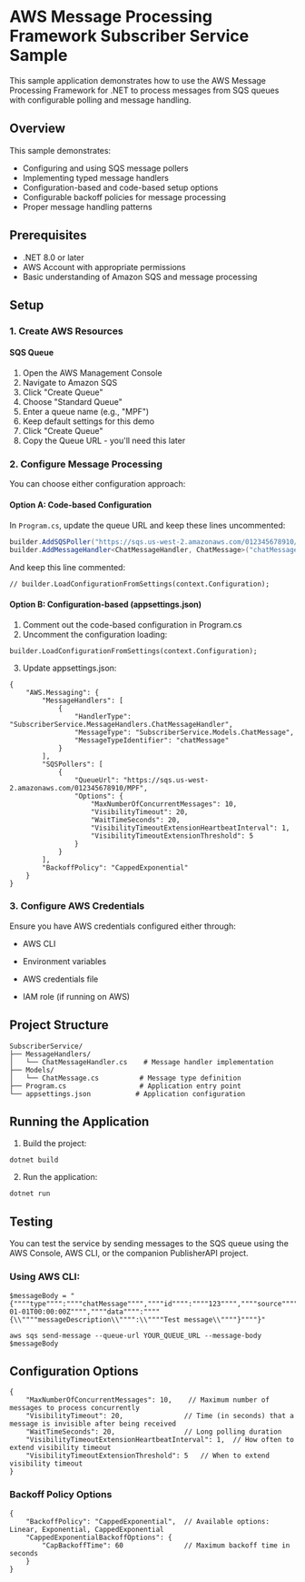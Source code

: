 ﻿# AWS Message Processing Framework Subscriber Service Sample

This sample application demonstrates how to use the AWS Message Processing Framework for .NET to process messages from SQS queues with configurable polling and message handling.

## Overview

This sample demonstrates:
- Configuring and using SQS message pollers
- Implementing typed message handlers
- Configuration-based and code-based setup options
- Configurable backoff policies for message processing
- Proper message handling patterns

## Prerequisites

- .NET 8.0 or later
- AWS Account with appropriate permissions
- Basic understanding of Amazon SQS and message processing

## Setup

### 1. Create AWS Resources

#### SQS Queue
1. Open the AWS Management Console
2. Navigate to Amazon SQS
3. Click "Create Queue"
4. Choose "Standard Queue"
5. Enter a queue name (e.g., "MPF")
6. Keep default settings for this demo
7. Click "Create Queue"
8. Copy the Queue URL - you'll need this later

### 2. Configure Message Processing

You can choose either configuration approach:

#### Option A: Code-based Configuration

In `Program.cs`, update the queue URL and keep these lines uncommented:
```csharp
builder.AddSQSPoller("https://sqs.us-west-2.amazonaws.com/012345678910/MPF");
builder.AddMessageHandler<ChatMessageHandler, ChatMessage>("chatMessage");
```
And keep this line commented:

```
// builder.LoadConfigurationFromSettings(context.Configuration);
```
#### Option B: Configuration-based (appsettings.json)

1. Comment out the code-based configuration in Program.cs
2. Uncomment the configuration loading:
```
builder.LoadConfigurationFromSettings(context.Configuration);
```
3. Update appsettings.json:
```
{
    "AWS.Messaging": {
        "MessageHandlers": [
            {
                "HandlerType": "SubscriberService.MessageHandlers.ChatMessageHandler",
                "MessageType": "SubscriberService.Models.ChatMessage",
                "MessageTypeIdentifier": "chatMessage"
            }
        ],
        "SQSPollers": [
            {
                "QueueUrl": "https://sqs.us-west-2.amazonaws.com/012345678910/MPF",
                "Options": {
                    "MaxNumberOfConcurrentMessages": 10,
                    "VisibilityTimeout": 20,
                    "WaitTimeSeconds": 20,
                    "VisibilityTimeoutExtensionHeartbeatInterval": 1,
                    "VisibilityTimeoutExtensionThreshold": 5
                }
            }
        ],
        "BackoffPolicy": "CappedExponential"
    }
}
```

### 3. Configure AWS Credentials

Ensure you have AWS credentials configured either through:

- AWS CLI

- Environment variables

- AWS credentials file

- IAM role (if running on AWS)


## Project Structure
```
SubscriberService/
├── MessageHandlers/
│   └── ChatMessageHandler.cs    # Message handler implementation
├── Models/
│   └── ChatMessage.cs          # Message type definition
├── Program.cs                  # Application entry point
└── appsettings.json           # Application configuration
```

## Running the Application

1. Build the project:
```
dotnet build
```
2. Run the application:
```
dotnet run
```

## Testing

You can test the service by sending messages to the SQS queue using the AWS Console, AWS CLI, or the companion PublisherAPI project.

### Using AWS CLI:
```
$messageBody = "{""""type"""":""""chatMessage"""",""""id"""":""""123"""",""""source"""":""""test"""",""""specversion"""":""""1.0"""",""""time"""":""""2024-01-01T00:00:00Z"""",""""data"""":""""{\\""""messageDescription\\"""":\\""""Test message\\""""}""""}"

aws sqs send-message --queue-url YOUR_QUEUE_URL --message-body $messageBody
```

## Configuration Options
```
{
    "MaxNumberOfConcurrentMessages": 10,    // Maximum number of messages to process concurrently
    "VisibilityTimeout": 20,               // Time (in seconds) that a message is invisible after being received
    "WaitTimeSeconds": 20,                 // Long polling duration
    "VisibilityTimeoutExtensionHeartbeatInterval": 1,  // How often to extend visibility timeout
    "VisibilityTimeoutExtensionThreshold": 5   // When to extend visibility timeout
}
```
### Backoff Policy Options
```
{
    "BackoffPolicy": "CappedExponential",  // Available options: Linear, Exponential, CappedExponential
    "CappedExponentialBackoffOptions": {
        "CapBackoffTime": 60               // Maximum backoff time in seconds
    }
}
```

